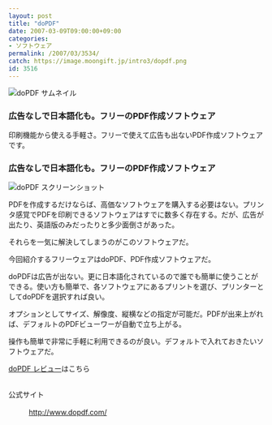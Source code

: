 ```yaml
---
layout: post
title: "doPDF"
date: 2007-03-09T09:00:00+09:00
categories:
- ソフトウェア
permalink: /2007/03/3534/
catch: https://image.moongift.jp/intro3/dopdf.png
id: 3516
---
```

 ![doPDF サムネイル](https://image.moongift.jp/intro3/dopdf.t.png "doPDF サムネイル")
  

### 広告なしで日本語化も。フリーのPDF作成ソフトウェア
  
印刷機能から使える手軽さ。フリーで使えて広告も出ないPDF作成ソフトウェアです。  
<!--more-->  

### 広告なしで日本語化も。フリーのPDF作成ソフトウェア
  

![doPDF スクリーンショット](https://image.moongift.jp/intro3/dopdf.png "doPDF スクリーンショット")

  

PDFを作成するだけならば、高価なソフトウェアを購入する必要はない。プリンタ感覚でPDFを印刷できるソフトウェアはすでに数多く存在する。だが、広告が出たり、英語版のみだったりと多少面倒さがあった。

  

それらを一気に解決してしまうのがこのソフトウェアだ。

  

今回紹介するフリーウェアはdoPDF、PDF作成ソフトウェアだ。

  

doPDFは広告が出ない。更に日本語化されているので誰でも簡単に使うことができる。使い方も簡単で、各ソフトウェアにあるプリントを選び、プリンターとしてdoPDFを選択すれば良い。

  

オプションとしてサイズ、解像度、縦横などの指定が可能だ。PDFが出来上がれば、デフォルトのPDFビューワーが自動で立ち上がる。

  

操作も簡単で非常に手軽に利用できるのが良い。デフォルトで入れておきたいソフトウェアだ。

  

[doPDF レビュー](http://fw.moongift.jp/review/i-3536.html)はこちら

  
<dl>
<br><dt>公式サイト</dt>
<br><dd><a href="http://www.dopdf.com/" target="_blank">http://www.dopdf.com/</a></dd>
<br>
</dl>